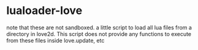 # lualoader-love
note that these are not sandboxed.
a little script to load all lua files from a directory in love2d.
This script does not provide any functions to execute from these files inside love.update, etc
